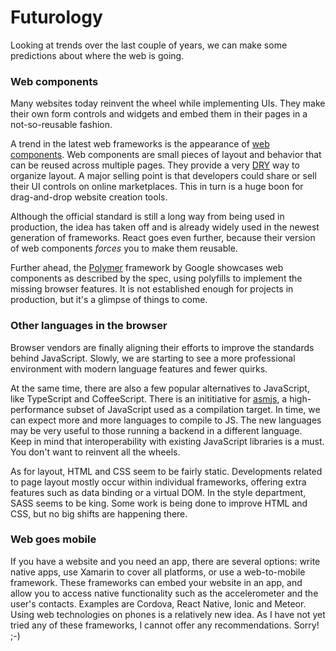 # Futurology

Looking at trends over the last couple of years, we can make some predictions about where the web is going.

### Web components
Many websites today reinvent the wheel while implementing UIs. They make their own form controls and widgets and embed them in their pages in a not-so-reusable fashion.

A trend in the latest web frameworks is the appearance of [web components](http://webcomponents.org/). Web components are small pieces of layout and behavior that can be reused across multiple pages. They provide a very [DRY](https://en.wikipedia.org/wiki/Don%27t_repeat_yourself) way to organize layout. A major selling point is that developers could share or sell their UI controls on online marketplaces. This in turn is a huge boon for drag-and-drop website creation tools.

Although the official standard is still a long way from being used in production, the idea has taken off and is already widely used in the newest generation of frameworks. React goes even further, because their version of web components *forces* you to make them reusable.

Further ahead, the [Polymer](https://www.polymer-project.org/1.0/) framework by Google showcases web components as described by the spec, using polyfills to implement the missing browser features. It is not established enough for projects in production, but it's a glimpse of things to come. 

### Other languages in the browser
Browser vendors are finally aligning their efforts to improve the standards behind JavaScript. Slowly, we are starting to see a more professional environment with modern language features and fewer quirks.

At the same time, there are also a few popular alternatives to JavaScript, like TypeScript and CoffeeScript. There is an inititiative for [asmjs](http://caniuse.com/#feat=asmjs), a high-performance subset of JavaScript used as a compilation target. In time, we can expect more and more languages to compile to JS. The new languages may be very useful to those running a backend in a different language. Keep in mind that interoperability with existing JavaScript libraries is a must. You don't want to reinvent all the wheels.

As for layout, HTML and CSS seem to be fairly static. Developments related to page layout mostly occur within individual frameworks, offering extra features such as data binding or a virtual DOM. In the style department, SASS seems to be king. Some work is being done to improve HTML and CSS, but no big shifts are happening there. 

### Web goes mobile

If you have a website and you need an app, there are several options: write native apps, use Xamarin to cover all platforms, or use a web-to-mobile framework. These frameworks can embed your website in an app, and allow you to access native functionality such as the accelerometer and the user's contacts. Examples are Cordova, React Native, Ionic and Meteor. 
Using web technologies on phones is a relatively new idea. As I have not yet tried any of these frameworks, I cannot offer any recommendations. Sorry! ;-)
